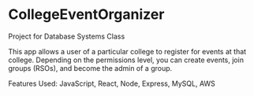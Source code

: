 # CollegeEventOrganizer
Project for Database Systems Class

This app allows a user of a particular college to register for events at that college. Depending on the permissions level, you can create events, join groups (RSOs), and become the admin of a group. 

Features Used: JavaScript, React, Node, Express, MySQL, AWS
